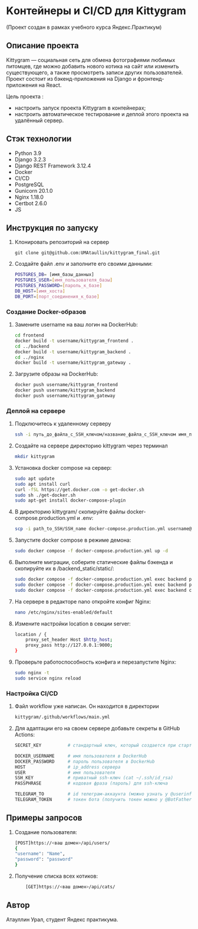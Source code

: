 # Kонтейнеры и CI/CD для Kittygram
(Проект создан в рамках учебного курса Яндекс.Практикум)

## Описание проекта

Kittygram — социальная сеть для обмена фотографиями любимых питомцев, где можно добавить нового котика на сайт или изменить существующего, а также просмотреть записи других пользователей.
Проект состоит из бэкенд-приложения на Django и фронтенд-приложения на React.

Цель проекта :

- настроить запуск проекта Kittygram в контейнерах;
- настроить автоматическое тестирование и деплой этого проекта на удалённый сервер.

## Стэк технологии
- Python 3.9
- Django 3.2.3
- Django REST Framework 3.12.4
- Docker
- CI/CD
- PostgreSQL
- Gunicorn 20.1.0
- Nginx 1.18.0
- Сertbot 2.6.0
- JS

## Инструкция по запуску

1. Клонировать репозиторий на сервер
    ```
    git clone git@github.com:UMAtaullin/kittygram_final.git
    ```
2. Создайте файл .env и заполните его своими данными:
    ```bash
    POSTGRES_DB= [имя_базы_данных]
    POSTGRES_USER=[имя_пользователя_базы]
    POSTGRES_PASSWORD=[пароль_к_базе]
    DB_HOST=[имя_хоста]
    DB_PORT=[порт_соединения_к_базе]
    ```

### Создание Docker-образов

1.  Замените username на ваш логин на DockerHub:
    ```bash
    cd frontend
    docker build -t username/kittygram_frontend .
    cd ../backend
    docker build -t username/kittygram_backend .
    cd ../nginx
    docker build -t username/kittygram_gateway .
    ```

2. Загрузите образы на DockerHub:
    ```bash
    docker push username/kittygram_frontend
    docker push username/kittygram_backend
    docker push username/kittygram_gateway
    ```

### Деплой на сервере

1. Подключитесь к удаленному серверу
    ```bash
    ssh -i путь_до_файла_с_SSH_ключом/название_файла_с_SSH_ключом имя_пользователя@ip_адрес_сервера
    ```

2. Создайте на сервере директорию kittygram через терминал
    ```bash
    mkdir kittygram
    ```

3. Установка docker compose на сервер:
    ```bash
    sudo apt update
    sudo apt install curl
    curl -fSL https://get.docker.com -o get-docker.sh
    sudo sh ./get-docker.sh
    sudo apt-get install docker-compose-plugin
    ```

4. В директорию kittygram/ скопируйте файлы docker-compose.production.yml и .env:
    ```bash
    scp -i path_to_SSH/SSH_name docker-compose.production.yml username@server_ip:/home/username/kittygram/docker-compose.production.yml
    ```

5. Запустите docker compose в режиме демона:
    ```bash
    sudo docker compose -f docker-compose.production.yml up -d
    ```

6. Выполните миграции, соберите статические файлы бэкенда и скопируйте их в /backend_static/static/:
    ```bash
    sudo docker compose -f docker-compose.production.yml exec backend python manage.py migrate
    sudo docker compose -f docker-compose.production.yml exec backend python manage.py collectstatic
    sudo docker compose -f docker-compose.production.yml exec backend cp -r /app/collected_static/. /backend_static/static/
    ```

7. На сервере в редакторе nano откройте конфиг Nginx:
    ```bash
    nano /etc/nginx/sites-enabled/default
    ```

8. Измените настройки location в секции server:
    ```bash
    location / {
        proxy_set_header Host $http_host;
        proxy_pass http://127.0.0.1:9000;
    }
    ```

9. Проверьте работоспособность конфига и перезапустите Nginx:
    ```bash
    sudo nginx -t
    sudo service nginx reload
    ```

### Настройка CI/CD

1. Файл workflow уже написан. Он находится в директории
    ```bash
    kittygram/.github/workflows/main.yml
    ```

2. Для адаптации его на своем сервере добавьте секреты в GitHub Actions:
    ```bash
    SECRET_KEY          # стандартный ключ, который создается при старте проекта

    DOCKER_USERNAME     # имя пользователя в DockerHub
    DOCKER_PASSWORD     # пароль пользователя в DockerHub
    HOST                # ip_address сервера
    USER                # имя пользователя
    SSH_KEY             # приватный ssh-ключ (cat ~/.ssh/id_rsa)
    PASSPHRASE          # кодовая фраза (пароль) для ssh-ключа

    TELEGRAM_TO         # id телеграм-аккаунта (можно узнать у @userinfobot, команда /start)
    TELEGRAM_TOKEN      # токен бота (получить токен можно у @BotFather, /token, имя бота)
    ```

## Примеры запросов

1. Создание пользователя:
    ```bash
    [POST]https://<ваш домен>/api/users/
    {
    "username": "Name",
    "password": "password"
    }
    ```

2. Получение списка всех котиков:
    ```bash
        [GET]https://<ваш домен>/api/cats/
    ```

## Автор
Атауллин Урал, студент Яндекс практикумa.
